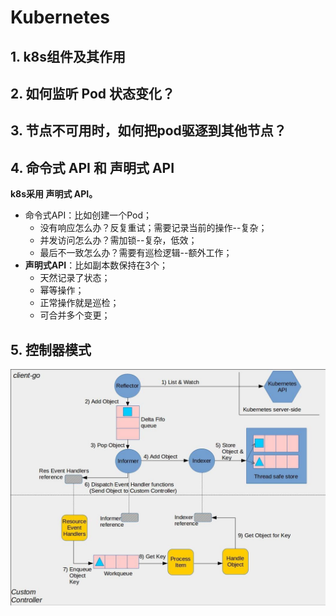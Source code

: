# Kubernetes

## 1. k8s组件及其作用

## 2. 如何监听 Pod 状态变化？

## 3. 节点不可用时，如何把pod驱逐到其他节点？

## 4. 命令式 API 和 声明式 API

**k8s采用 声明式 API。**

- 命令式API：比如创建一个Pod；
	- 没有响应怎么办？反复重试；需要记录当前的操作--复杂；
	- 并发访问怎么办？需加锁--复杂，低效；
	- 最后不一致怎么办？需要有巡检逻辑--额外工作；
- **声明式API**：比如副本数保持在3个；
	- 天然记录了状态；
	- 幂等操作；
	- 正常操作就是巡检；
	- 可合并多个变更；

## 5. 控制器模式

![informer](images/4/client-go-informer.png)
